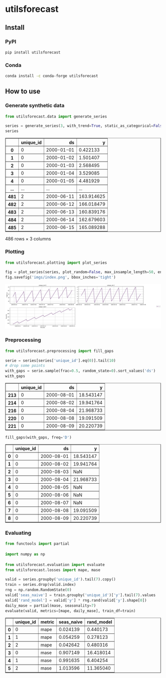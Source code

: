 utilsforecast
================

<!-- WARNING: THIS FILE WAS AUTOGENERATED! DO NOT EDIT! -->

## Install

### PyPI

``` sh
pip install utilsforecast
```

### Conda

``` sh
conda install -c conda-forge utilsforecast
```

## How to use

### Generate synthetic data

``` python
from utilsforecast.data import generate_series
```

``` python
series = generate_series(3, with_trend=True, static_as_categorical=False)
series
```

<div>
<table border="1" class="dataframe">
  <thead>
    <tr style="text-align: right;">
      <th></th>
      <th>unique_id</th>
      <th>ds</th>
      <th>y</th>
    </tr>
  </thead>
  <tbody>
    <tr>
      <th>0</th>
      <td>0</td>
      <td>2000-01-01</td>
      <td>0.422133</td>
    </tr>
    <tr>
      <th>1</th>
      <td>0</td>
      <td>2000-01-02</td>
      <td>1.501407</td>
    </tr>
    <tr>
      <th>2</th>
      <td>0</td>
      <td>2000-01-03</td>
      <td>2.568495</td>
    </tr>
    <tr>
      <th>3</th>
      <td>0</td>
      <td>2000-01-04</td>
      <td>3.529085</td>
    </tr>
    <tr>
      <th>4</th>
      <td>0</td>
      <td>2000-01-05</td>
      <td>4.481929</td>
    </tr>
    <tr>
      <th>...</th>
      <td>...</td>
      <td>...</td>
      <td>...</td>
    </tr>
    <tr>
      <th>481</th>
      <td>2</td>
      <td>2000-06-11</td>
      <td>163.914625</td>
    </tr>
    <tr>
      <th>482</th>
      <td>2</td>
      <td>2000-06-12</td>
      <td>166.018479</td>
    </tr>
    <tr>
      <th>483</th>
      <td>2</td>
      <td>2000-06-13</td>
      <td>160.839176</td>
    </tr>
    <tr>
      <th>484</th>
      <td>2</td>
      <td>2000-06-14</td>
      <td>162.679603</td>
    </tr>
    <tr>
      <th>485</th>
      <td>2</td>
      <td>2000-06-15</td>
      <td>165.089288</td>
    </tr>
  </tbody>
</table>
<p>486 rows × 3 columns</p>
</div>

### Plotting

``` python
from utilsforecast.plotting import plot_series
```

``` python
fig = plot_series(series, plot_random=False, max_insample_length=50, engine='matplotlib')
fig.savefig('imgs/index.png', bbox_inches='tight')
```

![](https://raw.githubusercontent.com/Nixtla/utilsforecast/main/nbs/imgs/index.png)

### Preprocessing

``` python
from utilsforecast.preprocessing import fill_gaps
```

``` python
serie = series[series['unique_id'].eq(0)].tail(10)
# drop some points
with_gaps = serie.sample(frac=0.5, random_state=0).sort_values('ds')
with_gaps
```

<div>
<table border="1" class="dataframe">
  <thead>
    <tr style="text-align: right;">
      <th></th>
      <th>unique_id</th>
      <th>ds</th>
      <th>y</th>
    </tr>
  </thead>
  <tbody>
    <tr>
      <th>213</th>
      <td>0</td>
      <td>2000-08-01</td>
      <td>18.543147</td>
    </tr>
    <tr>
      <th>214</th>
      <td>0</td>
      <td>2000-08-02</td>
      <td>19.941764</td>
    </tr>
    <tr>
      <th>216</th>
      <td>0</td>
      <td>2000-08-04</td>
      <td>21.968733</td>
    </tr>
    <tr>
      <th>220</th>
      <td>0</td>
      <td>2000-08-08</td>
      <td>19.091509</td>
    </tr>
    <tr>
      <th>221</th>
      <td>0</td>
      <td>2000-08-09</td>
      <td>20.220739</td>
    </tr>
  </tbody>
</table>
</div>

``` python
fill_gaps(with_gaps, freq='D')
```

<div>
<table border="1" class="dataframe">
  <thead>
    <tr style="text-align: right;">
      <th></th>
      <th>unique_id</th>
      <th>ds</th>
      <th>y</th>
    </tr>
  </thead>
  <tbody>
    <tr>
      <th>0</th>
      <td>0</td>
      <td>2000-08-01</td>
      <td>18.543147</td>
    </tr>
    <tr>
      <th>1</th>
      <td>0</td>
      <td>2000-08-02</td>
      <td>19.941764</td>
    </tr>
    <tr>
      <th>2</th>
      <td>0</td>
      <td>2000-08-03</td>
      <td>NaN</td>
    </tr>
    <tr>
      <th>3</th>
      <td>0</td>
      <td>2000-08-04</td>
      <td>21.968733</td>
    </tr>
    <tr>
      <th>4</th>
      <td>0</td>
      <td>2000-08-05</td>
      <td>NaN</td>
    </tr>
    <tr>
      <th>5</th>
      <td>0</td>
      <td>2000-08-06</td>
      <td>NaN</td>
    </tr>
    <tr>
      <th>6</th>
      <td>0</td>
      <td>2000-08-07</td>
      <td>NaN</td>
    </tr>
    <tr>
      <th>7</th>
      <td>0</td>
      <td>2000-08-08</td>
      <td>19.091509</td>
    </tr>
    <tr>
      <th>8</th>
      <td>0</td>
      <td>2000-08-09</td>
      <td>20.220739</td>
    </tr>
  </tbody>
</table>
</div>

### Evaluating

``` python
from functools import partial

import numpy as np

from utilsforecast.evaluation import evaluate
from utilsforecast.losses import mape, mase
```

``` python
valid = series.groupby('unique_id').tail(7).copy()
train = series.drop(valid.index)
rng = np.random.RandomState(0)
valid['seas_naive'] = train.groupby('unique_id')['y'].tail(7).values
valid['rand_model'] = valid['y'] * rng.rand(valid['y'].shape[0])
daily_mase = partial(mase, seasonality=7)
evaluate(valid, metrics=[mape, daily_mase], train_df=train)
```

<div>
<table border="1" class="dataframe">
  <thead>
    <tr style="text-align: right;">
      <th></th>
      <th>unique_id</th>
      <th>metric</th>
      <th>seas_naive</th>
      <th>rand_model</th>
    </tr>
  </thead>
  <tbody>
    <tr>
      <th>0</th>
      <td>0</td>
      <td>mape</td>
      <td>0.024139</td>
      <td>0.440173</td>
    </tr>
    <tr>
      <th>1</th>
      <td>1</td>
      <td>mape</td>
      <td>0.054259</td>
      <td>0.278123</td>
    </tr>
    <tr>
      <th>2</th>
      <td>2</td>
      <td>mape</td>
      <td>0.042642</td>
      <td>0.480316</td>
    </tr>
    <tr>
      <th>3</th>
      <td>0</td>
      <td>mase</td>
      <td>0.907149</td>
      <td>16.418014</td>
    </tr>
    <tr>
      <th>4</th>
      <td>1</td>
      <td>mase</td>
      <td>0.991635</td>
      <td>6.404254</td>
    </tr>
    <tr>
      <th>5</th>
      <td>2</td>
      <td>mase</td>
      <td>1.013596</td>
      <td>11.365040</td>
    </tr>
  </tbody>
</table>
</div>
